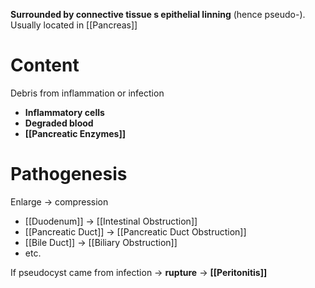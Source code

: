 **Surrounded by connective tissue s epithelial linning** (hence pseudo-). Usually located in [[Pancreas]]

# Content
Debris from inflammation or infection
- **Inflammatory cells**
- **Degraded blood**
- **[[Pancreatic Enzymes]]**

# Pathogenesis
Enlarge -> compression
- [[Duodenum]] -> [[Intestinal Obstruction]] 
- [[Pancreatic Duct]] -> [[Pancreatic Duct Obstruction]]
- [[Bile Duct]] -> [[Biliary Obstruction]]
- etc.

If pseudocyst came from infection -> **rupture** -> **[[Peritonitis]]**